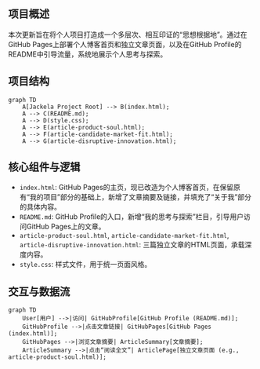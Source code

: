 ## 项目概述
本次更新旨在将个人项目打造成一个多层次、相互印证的“思想根据地”。通过在GitHub Pages上部署个人博客首页和独立文章页面，以及在GitHub Profile的README中引导流量，系统地展示个人思考与探索。

## 项目结构
```mermaid
graph TD
    A[Jackela Project Root] --> B(index.html);
    A --> C(README.md);
    A --> D(style.css);
    A --> E(article-product-soul.html);
    A --> F(article-candidate-market-fit.html);
    A --> G(article-disruptive-innovation.html);
```

## 核心组件与逻辑
*   `index.html`: GitHub Pages的主页，现已改造为个人博客首页，在保留原有“我的项目”部分的基础上，新增了文章摘要及链接，并填充了“关于我”部分的具体内容。
*   `README.md`: GitHub Profile的入口，新增“我的思考与探索”栏目，引导用户访问GitHub Pages上的文章。
*   `article-product-soul.html`, `article-candidate-market-fit.html`, `article-disruptive-innovation.html`: 三篇独立文章的HTML页面，承载深度内容。
*   `style.css`: 样式文件，用于统一页面风格。

## 交互与数据流
```mermaid
graph TD
    User[用户] -->|访问| GitHubProfile[GitHub Profile (README.md)];
    GitHubProfile -->|点击文章链接| GitHubPages[GitHub Pages (index.html)];
    GitHubPages -->|浏览文章摘要| ArticleSummary[文章摘要];
    ArticleSummary -->|点击“阅读全文”| ArticlePage[独立文章页面 (e.g., article-product-soul.html)];
```